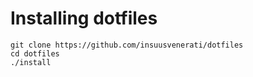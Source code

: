 # Installing dotfiles

```console
git clone https://github.com/insuusvenerati/dotfiles
cd dotfiles
./install
```
